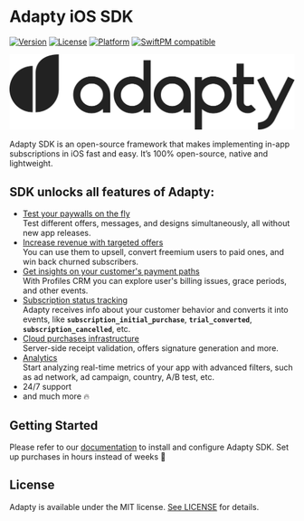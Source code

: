 # Adapty iOS SDK

[![Version](https://img.shields.io/cocoapods/v/Adapty.svg?style=flat)](https://cocoapods.org/pods/Adapty)
[![License](https://img.shields.io/cocoapods/l/Adapty.svg?style=flat)](https://github.com/adaptyteam/AdaptySDK-iOS/blob/master/LICENSE)
[![Platform](https://img.shields.io/cocoapods/p/Adapty.svg?style=flat)](https://cocoapods.org/pods/Adapty)
[![SwiftPM compatible](https://img.shields.io/badge/SwiftPM-compatible-orange.svg)](https://docs.adapty.io/sdk/integrating-adapty-sdk/ios-sdk-intro/ios-sdk-installation#install-via-swift-package-manager)

![Adapty: CRM for mobile apps with subscriptions](/adapty.png)

Adapty SDK is an open-source framework that makes implementing in-app subscriptions in iOS fast and easy. It’s 100% open-source, native and lightweight.

## SDK unlocks all features of Adapty:

- [Test your paywalls on the fly](https://docs.adapty.io/purchase-infrastructure/ab-tests)  
Test different offers, messages, and designs simultaneously, all without new app releases.
- [Increase revenue with targeted offers](https://docs.adapty.io/profiles-and-promo-campaigns/promo-campaigns)  
You can use them to upsell, convert freemium users to paid ones, and win back churned subscribers.
- [Get insights on your customer's payment paths](https://docs.adapty.io/profiles-and-promo-campaigns/profiles)  
With Profiles CRM you can explore user's billing issues, grace periods, and other events.
- [Subscription status tracking](https://docs.adapty.io/analytics/integrations)  
Adapty receives info about your customer behavior and converts it into events, like **`subscription_initial_purchase`**, **`trial_converted`**, **`subscription_cancelled`**, etc.
- [Cloud purchases infrastructure](https://docs.adapty.io/sdk/integrating-adapty-sdk/ios-sdk-intro)  
Server-side receipt validation, offers signature generation and more.
- [Analytics](https://docs.adapty.io/analytics/basic-analytics)  
Start analyzing real-time metrics of your app with advanced filters, such as ad network, ad campaign, country, A/B test, etc.
- 24/7 support
- and much more :fire:

## Getting Started

Please refer to our [documentation](https://docs.adapty.io/sdk/integrating-adapty-sdk/ios-sdk-intro/ios-sdk-installation) to install and configure Adapty SDK. Set up purchases in hours instead of weeks :rocket:

## License

Adapty is available under the MIT license. [See LICENSE](https://github.com/adaptyteam/AdaptySDK-iOS/blob/master/LICENSE) for details.
